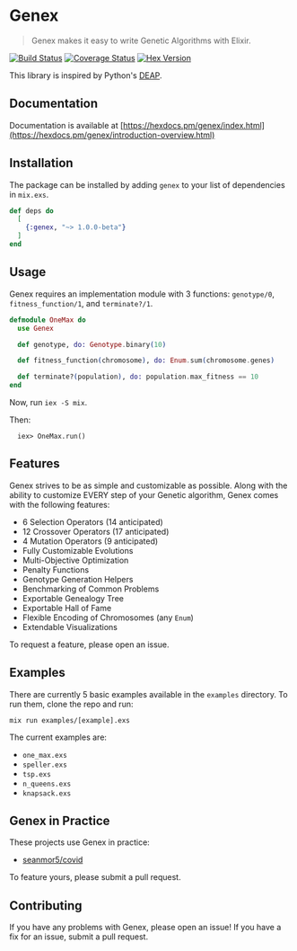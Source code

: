 # Genex

> Genex makes it easy to write Genetic Algorithms with Elixir.

[![Build Status](https://travis-ci.org/seanmor5/genex.svg?branch=master)](https://travis-ci.org/seanmor5/genex)
[![Coverage Status](https://coveralls.io/repos/github/seanmor5/genex/badge.svg?branch=master)](https://coveralls.io/github/seanmor5/genex?branch=master)
[![Hex Version](https://img.shields.io/hexpm/v/genex)](https://hex.pm/packages/genex/0.1.4)

This library is inspired by Python's [DEAP](https://github.com/deap/deap).

## Documentation

Documentation is available at [https://hexdocs.pm/genex/index.html](https://hexdocs.pm/genex/introduction-overview.html)

## Installation

The package can be installed by adding `genex` to your list of dependencies in `mix.exs`.

```elixir
def deps do
  [
    {:genex, "~> 1.0.0-beta"}
  ]
end
```

## Usage

Genex requires an implementation module with 3 functions: `genotype/0`, `fitness_function/1`, and `terminate?/1`.

```elixir
defmodule OneMax do
  use Genex

  def genotype, do: Genotype.binary(10)

  def fitness_function(chromosome), do: Enum.sum(chromosome.genes)

  def terminate?(population), do: population.max_fitness == 10
end
```

Now, run `iex -S mix`.

Then:
```
  iex> OneMax.run()
```

## Features

Genex strives to be as simple and customizable as possible. Along with the ability to customize EVERY step of your Genetic algorithm, Genex comes with the following features:

- 6 Selection Operators (14 anticipated)
- 12 Crossover Operators (17 anticipated)
- 4 Mutation Operators (9 anticipated)
- Fully Customizable Evolutions
- Multi-Objective Optimization
- Penalty Functions
- Genotype Generation Helpers
- Benchmarking of Common Problems
- Exportable Genealogy Tree
- Exportable Hall of Fame
- Flexible Encoding of Chromosomes (any `Enum`)
- Extendable Visualizations

To request a feature, please open an issue.

## Examples

There are currently 5 basic examples available in the `examples` directory. To run them, clone the repo and run:

```
mix run examples/[example].exs
```

The current examples are:

- `one_max.exs`
- `speller.exs`
- `tsp.exs`
- `n_queens.exs`
- `knapsack.exs`

## Genex in Practice

These projects use Genex in practice:

- [seanmor5/covid](http://github.com/seanmor5/covid)

To feature yours, please submit a pull request.

## Contributing

If you have any problems with Genex, please open an issue! If you have a fix for an issue, submit a pull request.